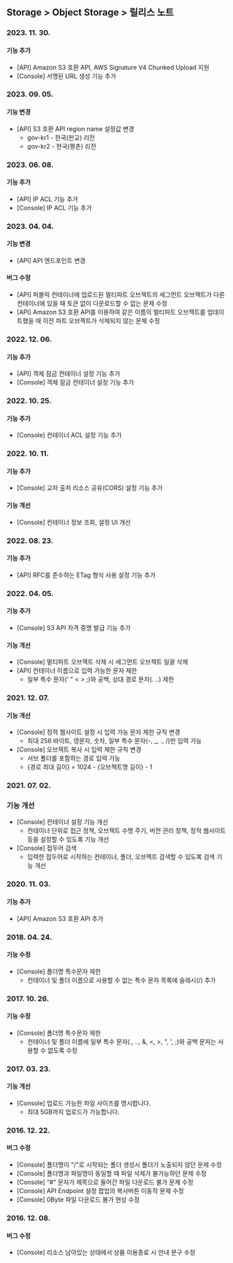 ## Storage > Object Storage > 릴리스 노트

### 2023. 11. 30.
#### 기능 추가
* [API] Amazon S3 호환 API, AWS Signature V4 Chunked Upload 지원
* [Console] 서명된 URL 생성 기능 추가

### 2023. 09. 05.
#### 기능 변경
* [API] S3 호환 API region name 설정값 변경 
    * gov-kr1 - 한국(판교) 리전
    * gov-kr2 - 한국(평촌) 리전

### 2023. 06. 08.
#### 기능 추가
* [API] IP ACL 기능 추가
* [Console] IP ACL 기능 추가

### 2023. 04. 04.
#### 기능 변경
* [API] API 엔드포인트 변경

#### 버그 수정
* [API] 퍼블릭 컨테이너에 업로드된 멀티파트 오브젝트의 세그먼트 오브젝트가 다른 컨테이너에 있을 때 토큰 없이 다운로드할 수 없는 문제 수정
* [API] Amazon S3 호환 API를 이용하여 같은 이름의 멀티파트 오브젝트를 업데이트했을 때 이전 파트 오브젝트가 삭제되지 않는 문제 수정

### 2022. 12. 06.
#### 기능 추가
* [API] 객체 잠금 컨테이너 설정 기능 추가
* [Console] 객체 잠금 컨테이너 설정 기능 추가

### 2022. 10. 25.
#### 기능 추가
* [Console] 컨테이너 ACL 설정 기능 추가

### 2022. 10. 11.
#### 기능 추가
* [Console] 교차 출처 리소스 공유(CORS) 설정 기능 추가

#### 기능 개선
* [Console] 컨테이너 정보 조회, 설정 UI 개선

### 2022. 08. 23.
#### 기능 추가
* [API] RFC를 준수하는 ETag 형식 사용 설정 기능 추가

### 2022. 04. 05.
#### 기능 추가
* [Console] S3 API 자격 증명 발급 기능 추가

#### 기능 개선
* [Console] 멀티파트 오브젝트 삭제 시 세그먼트 오브젝트 일괄 삭제
* [API] 컨테이너 이름으로 입력 가능한 문자 제한
    * 일부 특수 문자(' " < > ;)와 공백, 상대 경로 문자(. ..) 제한

### 2021. 12. 07.
#### 기능 개선
* [Console] 정적 웹사이트 설정 시 입력 가능 문자 제한 규칙 변경
    * 최대 256 바이트, 영문자, 숫자, 일부 특수 문자(-, _, ., /)만 입력 가능
* [Console] 오브젝트 복사 시 입력 제한 규칙 변경
    * 서브 폴더를 포함하는 경로 입력 가능
    * {경로 최대 길이} = 1024 - {오브젝트명 길이} - 1

### 2021. 07. 02.
### 기능 개선
* [Console] 컨테이너 설정 기능 개선
    * 컨테이너 단위로 접근 정책, 오브젝트 수명 주기, 버전 관리 정책, 정적 웹사이트 등을 설정할 수 있도록 기능 개선
* [Console] 접두어 검색
    * 입력한 접두어로 시작하는 컨테이너, 폴더, 오브젝트 검색할 수 있도록 검색 기능 개선

### 2020. 11. 03.
#### 기능 추가
* [API] Amazon S3 호환 API 추가

### 2018. 04. 24.
#### 기능 수정
* [Console] 폴더명 특수문자 제한
    * 컨테이너 및 폴더 이름으로 사용할 수 없는 특수 문자 목록에 슬래시(/) 추가

### 2017. 10. 26.
#### 기능 수정
* [Console] 폴더명 특수문자 제한
    * 컨테이너 및 폴더 이름에 일부 특수 문자(., .., &, <, >, ", ', ;)와 공백 문자는 사용할 수 없도록 수정

### 2017. 03. 23.
#### 기능 개선
* [Console] 업로드 가능한 파일 사이즈를 명시합니다.
	* 최대 5GB까지 업로드가 가능합니다.

### 2016. 12. 22.
#### 버그 수정
* [Console] 폴더명이 "/"로 시작되는 폴더 생성시 폴더가 노출되지 않던 문제 수정
* [Console] 폴더명과 파일명이 동일할 때 파일 삭제가 불가능하던 문제 수정
* [Console] “#” 문자가 제목으로 들어간 파일 다운로드 불가 문제 수정
* [Console] API Endpoint 설정 팝업의 복사버튼 미동작 문제 수정
* [Console] 0Byte 파일 다운로드 불가 현상 수정

### 2016. 12. 08.
#### 버그 수정
* [Console] 리소스 남아있는 상태에서 상품 이용종료 시 안내 문구 수정

